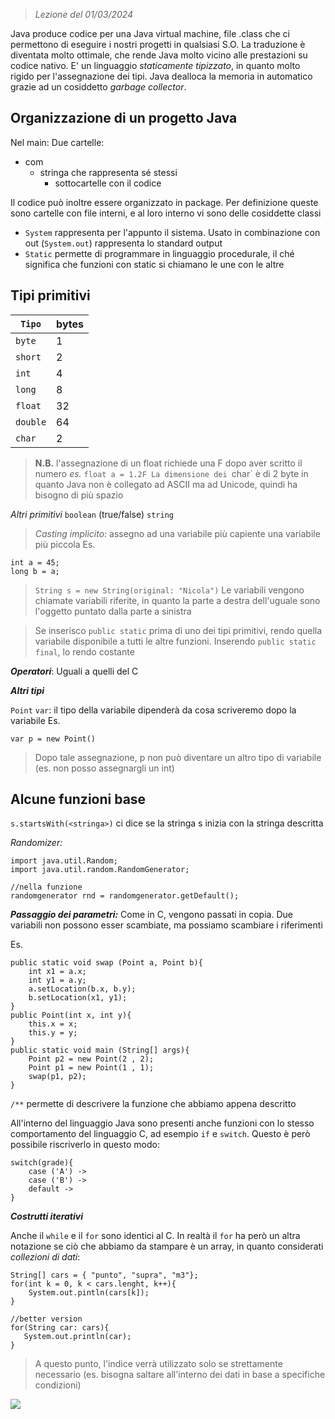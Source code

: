  > *Lezione del 01/03/2024*

Java produce codice per una Java virtual machine, file .class che ci permettono di eseguire i nostri progetti in qualsiasi S.O.
La traduzione è diventata molto ottimale, che rende Java molto vicino alle prestazioni su codice nativo.
E' un linguaggio *staticamente tipizzato*, in quanto molto rigido per l'assegnazione dei tipi.
Java dealloca la memoria in automatico grazie ad un cosiddetto *garbage collector*.

## Organizzazione di un progetto Java
Nel main:
Due cartelle:
- com
	- stringa che rappresenta sé stessi
		- sottocartelle con il codice

Il codice può inoltre essere organizzato in package. Per definizione queste sono cartelle con file interni, e al loro interno vi sono delle cosiddette classi
- ``System`` rappresenta per l'appunto il sistema. Usato in combinazione con out (``System.out``) rappresenta lo standard output
- ``Static`` permette di programmare in linguaggio procedurale, il ché significa che funzioni con static si chiamano le une con le altre

## Tipi primitivi

| ``Tipo``   | bytes |
| ---------- | ----- |
| ``byte``   | 1     |
| ``short``  | 2     |
| ``int``    | 4     |
| ``long``   | 8     |
| ``float``  | 32    |
| ``double`` | 64    |
| ``char``   | 2     |
> **N.B.** l'assegnazione di un float richiede una F dopo aver scritto il numero 
> *es.* `float a = 1.2F
> La dimensione dei `char` è di 2 byte in quanto Java non è collegato ad ASCII ma ad Unicode, quindi ha bisogno di più spazio

*Altri primitivi*
``boolean`` (true/false)
``string``

> *Casting implicito*: assegno ad una variabile più capiente una variabile più piccola
    Es. 
```
int a = 45;
long b = a;
````

> `String s = new String(original: "Nicola")`
	Le variabili vengono chiamate variabili riferite, in quanto la parte a destra dell'uguale sono l'oggetto puntato dalla parte a sinistra

> Se inserisco `public static` prima di uno dei tipi primitivi, rendo quella variabile disponibile a tutti le altre funzioni. Inserendo `public static final`, lo rendo costante

***Operatori***: Uguali a quelli del C

***Altri tipi***

``Point``
``var``: il tipo della variabile dipenderà da cosa scriveremo dopo la variabile
Es. 
```
var p = new Point()
```
> Dopo tale assegnazione, p non può diventare un altro tipo di variabile (es. non posso assegnargli un int)

## Alcune funzioni base
``s.startsWith(<stringa>)`` ci dice se la stringa s inizia con la stringa descritta

*Randomizer:* 
```
import java.util.Random;  
import java.util.random.RandomGenerator;

//nella funzione
randomgenerator rnd = randomgenerator.getDefault();
```

***Passaggio dei parametri:*** Come in C, vengono passati in copia. Due variabili non possono esser scambiate, ma possiamo scambiare i riferimenti

Es.
```
public static void swap (Point a, Point b){  
    int x1 = a.x;  
    int y1 = a.y;  
    a.setLocation(b.x, b.y);  
    b.setLocation(x1, y1);  
}  
public Point(int x, int y){  
    this.x = x;  
    this.y = y;  
}  
public static void main (String[] args){  
    Point p2 = new Point(2 , 2);  
    Point p1 = new Point(1 , 1);  
    swap(p1, p2);   
}
```

``/**`` permette di descrivere la funzione che abbiamo appena descritto

All'interno del linguaggio Java sono presenti anche funzioni con lo stesso comportamento del linguaggio C, ad esempio ``if`` e ``switch``.
Questo è però possibile riscriverlo in questo modo:
```
switch(grade){
	case ('A') ->
	case ('B') ->
	default ->
}
```
 
***Costrutti iterativi***

 Anche il ``while`` e il ``for`` sono identici al C.
 In realtà il ``for`` ha però un altra notazione se ciò che abbiamo da stampare è un array, in quanto considerati *collezioni di dati*:
 ```
 String[] cars = { "punto", "supra", "m3"};
 for(int k = 0, k < cars.lenght, k++){
	 System.out.pintln(cars[k]);
 }

//better version
for(String car: cars){
	System.out.println(car);
}
 ```
 > A questo punto, l'indice verrà utilizzato solo se strettamente necessario (es. bisogna saltare all'interno dei dati in base a specifiche condizioni)
 

![](Images/La%20funzione%20perfetta.png)
